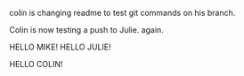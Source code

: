colin is changing readme to test git commands on his branch.

Colin is now testing a push to Julie. again.  

HELLO MIKE!
HELLO JULIE!

HELLO COLIN!

